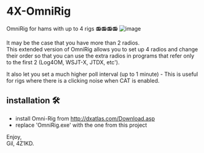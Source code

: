 # 4X-OmniRig
OmniRig for hams with up to 4 rigs 📻📻📻📻
![image](https://user-images.githubusercontent.com/24712835/133371774-0b86bd2b-206a-43ac-8bd0-edf10e5efcdf.png)

It may be the case that you have more than 2 radios.<br>
This extended version of OmniRig allows you to set up 4 radios and change their order so that you can use the extra radios in programs that refer only to the first 2 (Log4OM, WSJT-X, JTDX, etc').<br>

It also let you set a much higher poll interval (up to 1 minute) - This is useful for rigs where there is a clicking noise when CAT is enabled.

## installation 🛠️
- install Omni-Rig from http://dxatlas.com/Download.asp
- replace 'OmniRig.exe' with the one from this project 

Enjoy,<br>
Gil, 4Z1KD.
